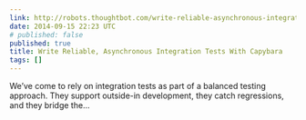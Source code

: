 ```yaml
---
link: http://robots.thoughtbot.com/write-reliable-asynchronous-integration-tests-with-capybara
date: 2014-09-15 22:23 UTC
# published: false
published: true
title: Write Reliable, Asynchronous Integration Tests With Capybara
tags: []
---
```


We’ve come to rely on integration tests as part of a balanced testing approach. They support outside-in development, they catch regressions, and they bridge the…
